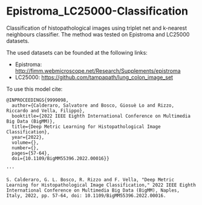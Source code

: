 # Epistroma_LC25000-Classification
Classification of histopathological images using triplet net and k-nearest neighbours classifier.  The method was tested on Epistroma and LC25000 datasets.

The used datasets can be founded at the following links:
- Epistroma: http://fimm.webmicroscope.net/Research/Supplements/epistroma
- LC25000: https://github.com/tampapath/lung_colon_image_set

To use this model cite: 

```
@INPROCEEDINGS{9999098,
  author={Calderaro, Salvatore and Bosco, Giosuè Lo and Rizzo, Riccardo and Vella, Filippo},
  booktitle={2022 IEEE Eighth International Conference on Multimedia Big Data (BigMM)}, 
  title={Deep Metric Learning for Histopathological Image Classification}, 
  year={2022},
  volume={},
  number={},
  pages={57-64},
  doi={10.1109/BigMM55396.2022.00016}}

'''

S. Calderaro, G. L. Bosco, R. Rizzo and F. Vella, "Deep Metric Learning for Histopathological Image Classification," 2022 IEEE Eighth International Conference on Multimedia Big Data (BigMM), Naples, Italy, 2022, pp. 57-64, doi: 10.1109/BigMM55396.2022.00016.

